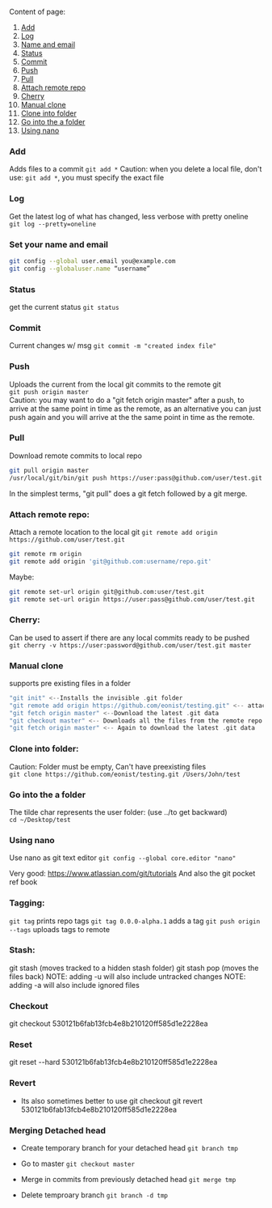 Content of page:
1.  [Add](#add)
2.  [Log](#log)
3.  [Name and email](#Set-your-name-and-email)
4.  [Status](#Status)
5.  [Commit](#Commit)
5.  [Push](#Push)
6.  [Pull](#Pull)
7.  [Attach remote repo](#Attach-remote-repo)
8.  [Cherry](#Cherry)
9.  [Manual clone](#Manual-clone)
10. [Clone into folder](#Clone-into-folder)
11. [Go into the a folder](#Go-into-the-a-folder)
12. [Using nano](#Using-nano)

### Add
Adds files to a commit
``git add *``
Caution: when you delete a local file, don't use: ``git add *``, you must specify the exact file  

### Log  
Get the latest log of what has changed, less verbose with pretty oneline  
``git log --pretty=oneline``

### Set your name and email  
```bash
git config --global user.email you@example.com  
git config --globaluser.name “username”
```  
### Status
get the current status
``git status``

### Commit  
Current changes w/ msg
``git commit -m "created index file"  ``

### Push
Uploads the current from the local git commits to the  remote git     
``git push origin master  ``  
Caution: you may want to do a "git fetch origin master" after a push, to arrive at the same point in time as the remote, as an alternative you can just push again and you will arrive at the the same point in time as the remote.

### Pull
Download remote commits to local repo  
```bash
git pull origin master
/usr/local/git/bin/git push https://user:pass@github.com/user/test.git master
```
In the simplest terms, "git pull" does a git fetch followed by a git merge.


### Attach remote repo:   
Attach a remote location to the local git
``git remote add origin https://github.com/user/test.git  ``

```bash
git remote rm origin    
git remote add origin 'git@github.com:username/repo.git'
```   
Maybe:  
```bash
git remote set-url origin git@github.com:user/test.git  
git remote set-url origin https://user:pass@github.com/user/test.git  
```
### Cherry:
Can be used to assert if there are any local commits ready to be pushed  
``git cherry -v https://user:password@github.com/user/test.git master ``

### Manual clone
supports pre existing files in a folder
```swift
"git init" <--Installs the invisible .git folder   
"git remote add origin https://github.com/eonist/testing.git" <-- attach a remote repo  
"git fetch origin master" <--Download the latest .git data  
"git checkout master" <-- Downloads all the files from the remote repo  
"git fetch origin master" <-- Again to download the latest .git data  
```

### Clone into folder:  
Caution: Folder must be empty, Can't have preexisting files  
``git clone https://github.com/eonist/testing.git /Users/John/test``

### Go into the a folder
The tilde char represents the user folder:  (use ../to get backward)  
``cd ~/Desktop/test``

### Using nano
Use nano as git text editor
``git config --global core.editor "nano"  ``

Very good: https://www.atlassian.com/git/tutorials And also the git pocket ref book

### Tagging:
``git tag`` prints repo tags
``git tag 0.0.0-alpha.1`` adds a tag
``git push origin --tags`` uploads tags to remote

### Stash:
git stash (moves tracked to a hidden stash folder)
git stash pop (moves the files back)
NOTE: adding -u will also include untracked changes
NOTE: adding -a will also include ignored files


### Checkout
git checkout 530121b6fab13fcb4e8b210120ff585d1e2228ea

### Reset
git reset --hard 530121b6fab13fcb4e8b210120ff585d1e2228ea


### Revert
- Its also sometimes better to use git checkout
git revert 530121b6fab13fcb4e8b210120ff585d1e2228ea

### Merging Detached head
- Create temporary branch for your detached head
`git branch tmp`

- Go to master
`git checkout master`

- Merge in commits from previously detached head
`git merge tmp`

- Delete temproary branch
`git branch -d tmp`
